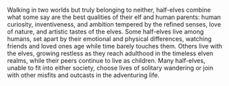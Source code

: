 Walking in two worlds but truly belonging to neither,
half-elves combine what some say are the best qualities
of their elf and human parents: human curiosity,
inventiveness, and ambition tempered by the refined
senses, love of nature, and artistic tastes of the elves.
Some half-elves live among humans, set apart by their
emotional and physical differences, watching friends
and loved ones age while time barely touches them.
Others live with the elves, growing restless as they
reach adulthood in the timeless elven realms, while
their peers continue to live as children. Many half-elves,
unable to fit into either society, choose lives of solitary
wandering or join with other misfits and outcasts in
the adventuring life.
